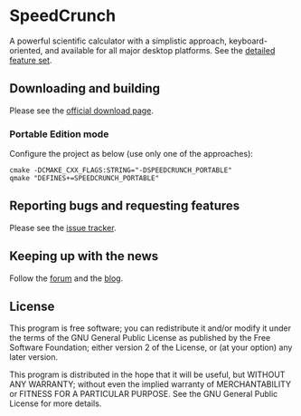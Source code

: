 # SpeedCrunch
A powerful scientific calculator with a simplistic approach, keyboard-oriented, and available for all major desktop platforms. See the [detailed feature set](http://www.speedcrunch.org/features.html).

## Downloading and building

Please see the [official download page](http://www.speedcrunch.org/download.html).

### Portable Edition mode
Configure the project as below (use only one of the approaches):

    cmake -DCMAKE_CXX_FLAGS:STRING="-DSPEEDCRUNCH_PORTABLE"
    qmake "DEFINES+=SPEEDCRUNCH_PORTABLE"

## Reporting bugs and requesting features
Please see the [issue tracker](http://code.google.com/p/speedcrunch/issues/list).

## Keeping up with the news
Follow the [forum](https://groups.google.com/group/speedcrunch) and the [blog](http://speedcrunch.blogspot.com).

## License
This program is free software; you can redistribute it and/or modify
it under the terms of the GNU General Public License as published by
the Free Software Foundation; either version 2 of the License, or
(at your option) any later version.

This program is distributed in the hope that it will be useful,
but WITHOUT ANY WARRANTY; without even the implied warranty of
MERCHANTABILITY or FITNESS FOR A PARTICULAR PURPOSE.  See the
GNU General Public License for more details.